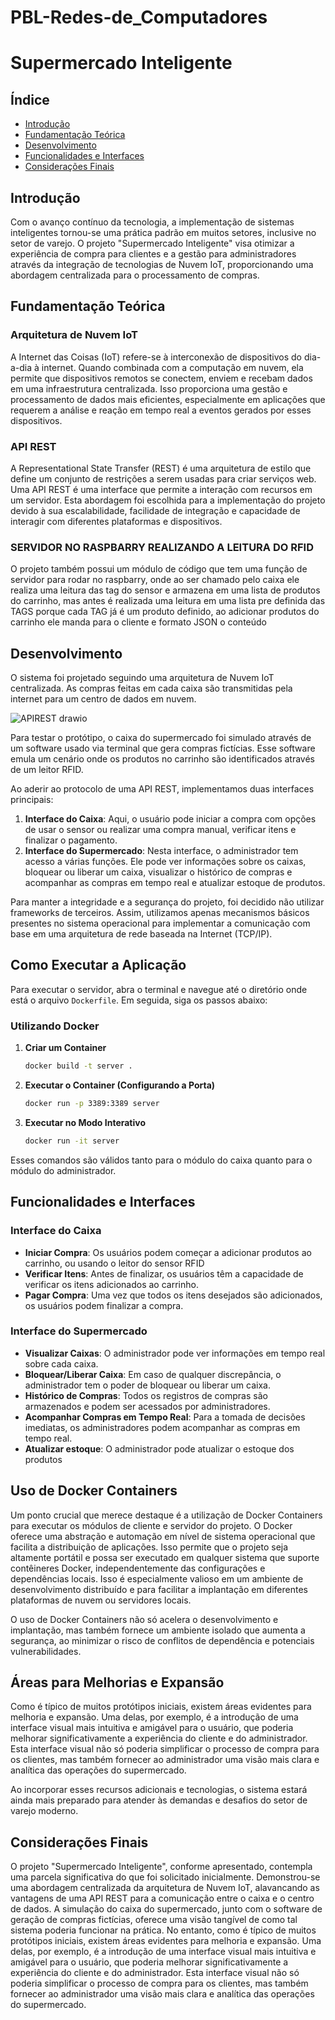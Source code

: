 # PBL-Redes-de_Computadores
 
# Supermercado Inteligente

## Índice

- [Introdução](#introdução)
- [Fundamentação Teórica](#fundamentação-teórica)
- [Desenvolvimento](#desenvolvimento)
- [Funcionalidades e Interfaces](#funcionalidades-e-interfaces)
- [Considerações Finais](#considerações-finais)

## Introdução

Com o avanço contínuo da tecnologia, a implementação de sistemas inteligentes tornou-se uma prática padrão em muitos setores, inclusive no setor de varejo. O projeto "Supermercado Inteligente" visa otimizar a experiência de compra para clientes e a gestão para administradores através da integração de tecnologias de Nuvem IoT, proporcionando uma abordagem centralizada para o processamento de compras.

## Fundamentação Teórica

### Arquitetura de Nuvem IoT

A Internet das Coisas (IoT) refere-se à interconexão de dispositivos do dia-a-dia à internet. Quando combinada com a computação em nuvem, ela permite que dispositivos remotos se conectem, enviem e recebam dados em uma infraestrutura centralizada. Isso proporciona uma gestão e processamento de dados mais eficientes, especialmente em aplicações que requerem a análise e reação em tempo real a eventos gerados por esses dispositivos.

### API REST

A Representational State Transfer (REST) é uma arquitetura de estilo que define um conjunto de restrições a serem usadas para criar serviços web. Uma API REST é uma interface que permite a interação com recursos em um servidor. Esta abordagem foi escolhida para a implementação do projeto devido à sua escalabilidade, facilidade de integração e capacidade de interagir com diferentes plataformas e dispositivos.

### SERVIDOR NO RASPBARRY REALIZANDO A LEITURA DO RFID

O projeto também possui um módulo de código que tem uma função de servidor para rodar no raspbarry, onde ao ser chamado pelo caixa ele realiza uma leitura das tag do sensor e armazena em uma lista de produtos do carrinho, mas antes é realizada uma leitura em uma lista pre definida das TAGS porque cada TAG já é um produto definido, ao adicionar produtos do carrinho ele manda para o cliente e formato JSON o conteúdo

## Desenvolvimento

O sistema foi projetado seguindo uma arquitetura de Nuvem IoT centralizada. As compras feitas em cada caixa são transmitidas pela internet para um centro de dados em nuvem.

![APIREST drawio](https://github.com/tassiocarvalho/PBL-1-Redes-de-Computadores/assets/90158519/237fd084-7df9-4806-b1d4-dfe315707285)

Para testar o protótipo, o caixa do supermercado foi simulado através de um software usado via terminal que gera compras fictícias. Esse software emula um cenário onde os produtos no carrinho são identificados através de um leitor RFID.

Ao aderir ao protocolo de uma API REST, implementamos duas interfaces principais:

1. **Interface do Caixa**: Aqui, o usuário pode iniciar a compra com opções de usar o sensor ou realizar uma compra manual, verificar itens e finalizar o pagamento.
2. **Interface do Supermercado**: Nesta interface, o administrador tem acesso a várias funções. Ele pode ver informações sobre os caixas, bloquear ou liberar um caixa, visualizar o histórico de compras e acompanhar as compras em tempo real e atualizar estoque de produtos.

Para manter a integridade e a segurança do projeto, foi decidido não utilizar frameworks de terceiros. Assim, utilizamos apenas mecanismos básicos presentes no sistema operacional para implementar a comunicação com base em uma arquitetura de rede baseada na Internet (TCP/IP).

## Como Executar a Aplicação

Para executar o servidor, abra o terminal e navegue até o diretório onde está o arquivo `Dockerfile`. Em seguida, siga os passos abaixo:

### Utilizando Docker

1. **Criar um Container**

    ```bash
    docker build -t server .
    ```

2. **Executar o Container (Configurando a Porta)**

    ```bash
    docker run -p 3389:3389 server
    ```

3. **Executar no Modo Interativo**

    ```bash
    docker run -it server
    ```

Esses comandos são válidos tanto para o módulo do caixa quanto para o módulo do administrador.


## Funcionalidades e Interfaces

### Interface do Caixa

- **Iniciar Compra**: Os usuários podem começar a adicionar produtos ao carrinho, ou usando o leitor do sensor RFID
- **Verificar Itens**: Antes de finalizar, os usuários têm a capacidade de verificar os itens adicionados ao carrinho.
- **Pagar Compra**: Uma vez que todos os itens desejados são adicionados, os usuários podem finalizar a compra.

### Interface do Supermercado

- **Visualizar Caixas**: O administrador pode ver informações em tempo real sobre cada caixa.
- **Bloquear/Liberar Caixa**: Em caso de qualquer discrepância, o administrador tem o poder de bloquear ou liberar um caixa.
- **Histórico de Compras**: Todos os registros de compras são armazenados e podem ser acessados por administradores.
- **Acompanhar Compras em Tempo Real**: Para a tomada de decisões imediatas, os administradores podem acompanhar as compras em tempo real.
- **Atualizar estoque**: O administrador pode atualizar o estoque dos produtos

## Uso de Docker Containers
Um ponto crucial que merece destaque é a utilização de Docker Containers para executar os módulos de cliente e servidor do projeto. O Docker oferece uma abstração e automação em nível de sistema operacional que facilita a distribuição de aplicações. Isso permite que o projeto seja altamente portátil e possa ser executado em qualquer sistema que suporte contêineres Docker, independentemente das configurações e dependências locais. Isso é especialmente valioso em um ambiente de desenvolvimento distribuído e para facilitar a implantação em diferentes plataformas de nuvem ou servidores locais.

O uso de Docker Containers não só acelera o desenvolvimento e implantação, mas também fornece um ambiente isolado que aumenta a segurança, ao minimizar o risco de conflitos de dependência e potenciais vulnerabilidades.

## Áreas para Melhorias e Expansão

Como é típico de muitos protótipos iniciais, existem áreas evidentes para melhoria e expansão. Uma delas, por exemplo, é a introdução de uma interface visual mais intuitiva e amigável para o usuário, que poderia melhorar significativamente a experiência do cliente e do administrador. Esta interface visual não só poderia simplificar o processo de compra para os clientes, mas também fornecer ao administrador uma visão mais clara e analítica das operações do supermercado.

Ao incorporar esses recursos adicionais e tecnologias, o sistema estará ainda mais preparado para atender às demandas e desafios do setor de varejo moderno.

## Considerações Finais

O projeto "Supermercado Inteligente", conforme apresentado, contempla uma parcela significativa do que foi solicitado inicialmente. Demonstrou-se uma abordagem centralizada da arquitetura de Nuvem IoT, alavancando as vantagens de uma API REST para a comunicação entre o caixa e o centro de dados. A simulação do caixa do supermercado, junto com o software de geração de compras fictícias, oferece uma visão tangível de como tal sistema poderia funcionar na prática.
No entanto, como é típico de muitos protótipos iniciais, existem áreas evidentes para melhoria e expansão. Uma delas, por exemplo, é a introdução de uma interface visual mais intuitiva e amigável para o usuário, que poderia melhorar significativamente a experiência do cliente e do administrador. Esta interface visual não só poderia simplificar o processo de compra para os clientes, mas também fornecer ao administrador uma visão mais clara e analítica das operações do supermercado.

